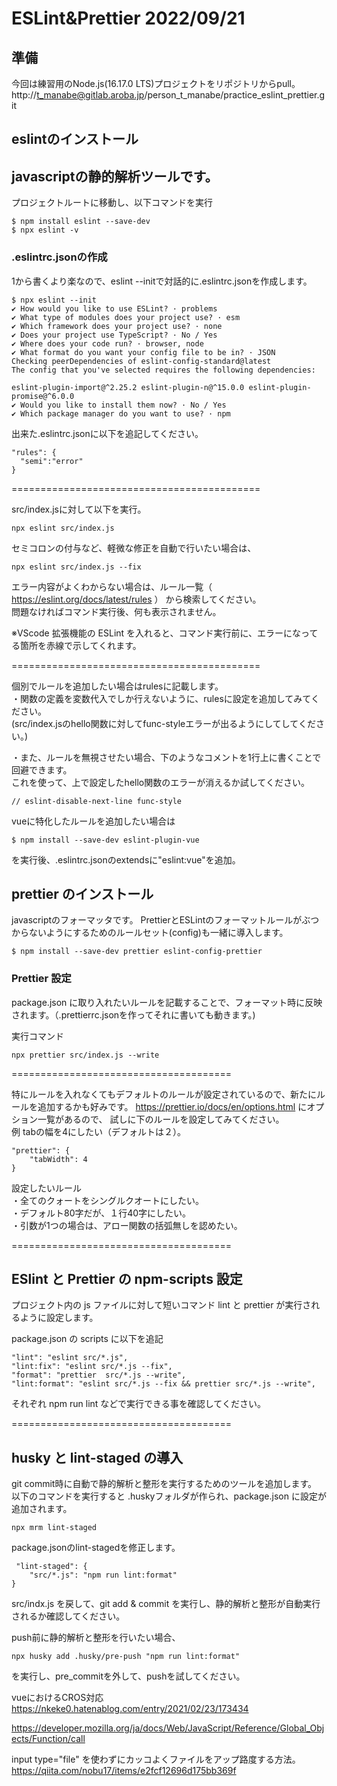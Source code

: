 # ESLint&Prettier 2022/09/21

## 準備
今回は練習用のNode.js(16.17.0 LTS)プロジェクトをリポジトリからpull。
http://t_manabe@gitlab.aroba.jp/person_t_manabe/practice_eslint_prettier.git


## eslintのインストール
javascriptの静的解析ツールです。
----------------------------------------
プロジェクトルートに移動し、以下コマンドを実行

```
$ npm install eslint --save-dev
$ npx eslint -v
```

### .eslintrc.jsonの作成
1から書くより楽なので、eslint --initで対話的に.eslintrc.jsonを作成します。
```
$ npx eslint --init
✔ How would you like to use ESLint? · problems
✔ What type of modules does your project use? · esm
✔ Which framework does your project use? · none
✔ Does your project use TypeScript? · No / Yes
✔ Where does your code run? · browser, node
✔ What format do you want your config file to be in? · JSON
Checking peerDependencies of eslint-config-standard@latest
The config that you've selected requires the following dependencies:

eslint-plugin-import@^2.25.2 eslint-plugin-n@^15.0.0 eslint-plugin-promise@^6.0.0
✔ Would you like to install them now? · No / Yes
✔ Which package manager do you want to use? · npm
```

出来た.eslintrc.jsonに以下を追記してください。
```
"rules": {
  "semi":"error"
}
```
===========================================

src/index.jsに対して以下を実行。
```
npx eslint src/index.js
```
セミコロンの付与など、軽微な修正を自動で行いたい場合は、
```
npx eslint src/index.js --fix
```

エラー内容がよくわからない場合は、ルール一覧（ https://eslint.org/docs/latest/rules ）
から検索してください。
<br>問題なければコマンド実行後、何も表示されません。

※VScode 拡張機能の ESLint を入れると、コマンド実行前に、エラーになってる箇所を赤線で示してくれます。

===========================================

個別でルールを追加したい場合はrulesに記載します。<br>
・関数の定義を変数代入でしか行えないように、rulesに設定を追加してみてください。<br>(src/index.jsのhello関数に対してfunc-styleエラーが出るようにしてしてください。)

・また、ルールを無視させたい場合、下のようなコメントを1行上に書くことで回避できます。 <br>これを使って、上で設定したhello関数のエラーが消えるか試してください。
```
// eslint-disable-next-line func-style
```


vueに特化したルールを追加したい場合は
```
$ npm install --save-dev eslint-plugin-vue
```
を実行後、.eslintrc.jsonのextendsに"eslint:vue"を追加。
## prettier のインストール
javascriptのフォーマッタです。
PrettierとESLintのフォーマットルールがぶつからないようにするためのルールセット(config)も一緒に導入します。

```
$ npm install --save-dev prettier eslint-config-prettier
```

### Prettier 設定

package.json に取り入れたいルールを記載することで、フォーマット時に反映されます。（.prettierrc.jsonを作ってそれに書いても動きます。)

実行コマンド
```
npx prettier src/index.js --write
```

======================================

特にルールを入れなくてもデフォルトのルールが設定されているので、新たにルールを追加するかも好みです。
https://prettier.io/docs/en/options.html にオプション一覧があるので、 試しに下のルールを設定してみてください。<br>
例 tabの幅を4にしたい（デフォルトは２）。
```
"prettier": {
	"tabWidth": 4
}
```


設定したいルール
<br>・全てのクォートをシングルクオートにしたい。
<br>・デフォルト80字だが、１行40字にしたい。
<br>・引数が1つの場合は、アロー関数の括弧無しを認めたい。

======================================

## ESlint と Prettier の npm-scripts 設定

プロジェクト内の js ファイルに対して短いコマンド lint と prettier が実行されるように設定します。

package.json の scripts に以下を追記

```
"lint": "eslint src/*.js",
"lint:fix": "eslint src/*.js --fix",
"format": "prettier  src/*.js --write",
"lint:format": "eslint src/*.js --fix && prettier src/*.js --write",
```

それぞれ npm run lint などで実行できる事を確認してください。

======================================

## husky と lint-staged の導入
git commit時に自動で静的解析と整形を実行するためのツールを追加します。
以下のコマンドを実行すると .huskyフォルダが作られ、package.json に設定が追加されます。

```
npx mrm lint-staged
```

package.jsonのlint-stagedを修正します。
```
 "lint-staged": {
	"src/*.js": "npm run lint:format"
}
```
src/indx.js を戻して、git add & commit を実行し、静的解析と整形が自動実行されるか確認してください。

push前に静的解析と整形を行いたい場合、
```
npx husky add .husky/pre-push "npm run lint:format"
```
を実行し、pre_commitを外して、pushを試してください。

vueにおけるCROS対応
https://nkeke0.hatenablog.com/entry/2021/02/23/173434


https://developer.mozilla.org/ja/docs/Web/JavaScript/Reference/Global_Objects/Function/call

input type="file" を使わずにカッコよくファイルをアップ路度する方法。
https://qiita.com/nobu17/items/e2fcf12696d175bb369f